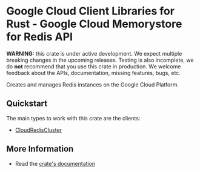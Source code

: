 # Google Cloud Client Libraries for Rust - Google Cloud Memorystore for Redis API

<!-- Code generated by sidekick. DO NOT EDIT. -->

**WARNING:** this crate is under active development. We expect multiple breaking
changes in the upcoming releases. Testing is also incomplete, we do **not**
recommend that you use this crate in production. We welcome feedback about the
APIs, documentation, missing features, bugs, etc.

Creates and manages Redis instances on the Google Cloud Platform.

## Quickstart

The main types to work with this crate are the clients:

* [CloudRedisCluster](https://docs.rs/google-cloud-redis-cluster-v1/latest/google_cloud_redis_cluster_v1/client/struct.CloudRedisCluster.html)

## More Information

* Read the [crate's documentation](https://docs.rs/google-cloud-redis-cluster-v1/latest/google-cloud-redis-cluster-v1)
